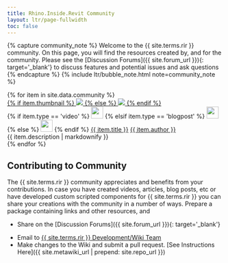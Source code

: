 ```yaml
---
title: Rhino.Inside.Revit Community
layout: ltr/page-fullwidth
toc: false
---
```

{% capture community_note %}
Welcome to the {{ site.terms.rir }} community. On this page, you will find the resources created by, and for the community. Please see the [Discussion Forums]({{ site.forum_url }}){: target='_blank'} to discuss features and potential issues and ask questions
{% endcapture %}
{% include ltr/bubble_note.html note=community_note %}

<div class="gallery-large-grid">
    {% for item in site.data.community %}
    <div class="gallery-item" >
    <a href="{{ item.url }}" target="blank">
        <div class="gallery-thumbnail gallery-thumbnail-dim">
        {% if item.thumbnail %}
            <img src="{{ item.thumbnail}}" />
        {% else %}
            <img src="{{ site.baseurl }}/assets/img/gallery-placeholder.png" />
        {% endif %}
        </div>
    </a>
    <div class="gallery-info">
        {% if item.type == 'video' %}
            <img width="28" height="28" src="{{ site.baseurl }}/assets/img/video.svg" />
        {% elsif item.type == 'blogpost' %}
            <img width="28" height="28" src="{{ site.baseurl }}/assets/img/post.svg" />
        {% else %}
            <img width="28" height="28" src="{{ site.baseurl }}/assets/img/link.svg" />
        {% endif %}
        <a class="title" href="{{ item.url }}" target="blank">{{ item.title }}</a>
        <a class="author" href="{{ item.authorUrl }}">{{ item.author }}</a>
        <div class="extra">
            {{ item.description | markdownify }}
        </div>
    </div>
    </div>
    {% endfor %}
</div>
    
## Contributing to Community

The {{ site.terms.rir }} community appreciates and benefits from your contributions. In case you have created videos, articles, blog posts, etc or have developed custom scripted components for {{ site.terms.rir }} you can share your creations with the community in a number of ways. Prepare a package containing links and other resources, and

- Share on the [Discussion Forums]({{ site.forum_url }}){: target='_blank'}
<!-- Email link here is obfuscated. See Wiki docs for guidelines -->
- Email to <a href="#" data-dump="bWFpbHRvOnJoaW5vLmluc2lkZS5yZXZpdEBtY25lZWwuY29tP3N1YmplY3Q9Q29tbXVuaXR5IFN1Ym1pc3Npb24=" onfocus="this.href = atob(this.dataset.dump)">{{ site.terms.rir }} Development/Wiki Team</a>
- Make changes to the Wiki and submit a pull request. [See Instructions Here]({{ site.metawiki_url | prepend: site.repo_url }})

